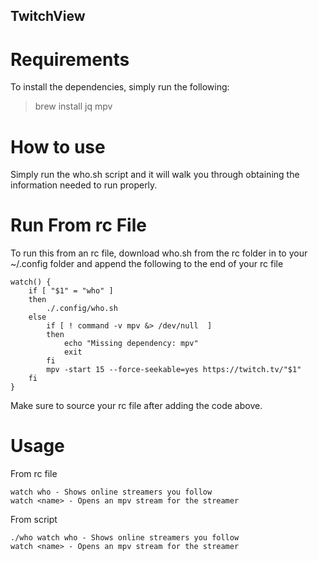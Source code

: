 ## TwitchView
# Requirements
To install the dependencies, simply run the following:
>brew install jq mpv

# How to use
Simply run the who.sh script and it will walk you through obtaining the information needed to run properly.

# Run From rc File
To run this from an rc file, download who.sh from the rc folder in to your ~/.config folder and append the following to the end of your rc file

```
watch() {
    if [ "$1" = "who" ] 
    then 
        ./.config/who.sh 
    else 
        if [ ! command -v mpv &> /dev/null  ]
        then
            echo "Missing dependency: mpv"
            exit
        fi
        mpv -start 15 --force-seekable=yes https://twitch.tv/"$1"
    fi 
}
```
Make sure to source your rc file after adding the code above.

# Usage
From rc file
```
watch who - Shows online streamers you follow
watch <name> - Opens an mpv stream for the streamer
```
From script
```
./who watch who - Shows online streamers you follow
watch <name> - Opens an mpv stream for the streamer
```

